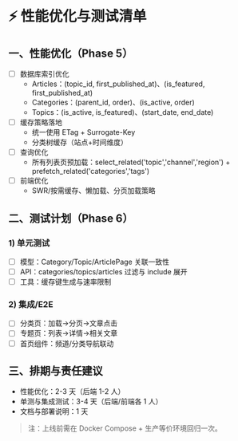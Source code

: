 # ⚡ 性能优化与测试清单

## 一、性能优化（Phase 5）
- [ ] 数据库索引优化
  - Articles：(topic_id, first_published_at)、(is_featured, first_published_at)
  - Categories：(parent_id, order)、(is_active, order)
  - Topics：(is_active, is_featured)、(start_date, end_date)
- [ ] 缓存策略落地
  - 统一使用 ETag + Surrogate-Key
  - 分类树缓存（站点+时间维度）
- [ ] 查询优化
  - 所有列表页预加载：select_related('topic','channel','region') + prefetch_related('categories','tags')
- [ ] 前端优化
  - SWR/按需缓存、懒加载、分页加载策略

## 二、测试计划（Phase 6）
### 1) 单元测试
- [ ] 模型：Category/Topic/ArticlePage 关联一致性
- [ ] API：categories/topics/articles 过滤与 include 展开
- [ ] 工具：缓存键生成与速率限制

### 2) 集成/E2E
- [ ] 分类页：加载→分页→文章点击
- [ ] 专题页：列表→详情→相关文章
- [ ] 首页组件：频道/分类导航联动

## 三、排期与责任建议
- 性能优化：2-3 天（后端 1-2 人）
- 单测与集成测试：3-4 天（后端/前端各 1 人）
- 文档与部署说明：1 天

> 注：上线前需在 Docker Compose + 生产等价环境回归一次。
